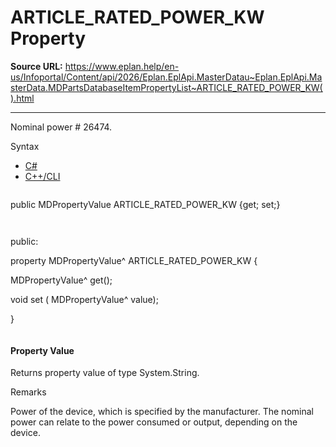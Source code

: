 # ARTICLE_RATED_POWER_KW Property

**Source URL:** https://www.eplan.help/en-us/Infoportal/Content/api/2026/Eplan.EplApi.MasterDatau~Eplan.EplApi.MasterData.MDPartsDatabaseItemPropertyList~ARTICLE_RATED_POWER_KW().html

---

Nominal power # 26474.

Syntax

- [C#](#i-syntax-CS)
- [C++/CLI](#i-syntax-CPP2005)

```
```
public MDPropertyValue ARTICLE_RATED_POWER_KW {get; set;}
```
```

```
```
public:

property MDPropertyValue^ ARTICLE_RATED_POWER_KW {

   MDPropertyValue^ get();

   void set (    MDPropertyValue^ value);

}
```
```

#### Property Value

Returns property value of type System.String.

Remarks

Power of the device, which is specified by the manufacturer. The nominal power can relate to the power consumed or output, depending on the device.

